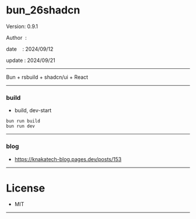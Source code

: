 ﻿# bun_26shadcn

 Version: 0.9.1

 Author  :

 date    : 2024/09/12

 update : 2024/09/21 

***

Bun + rsbuild + shadcn/ui + React 


***
### build

* build, dev-start

```
bun run build
bun run dev
```

***
### blog

* https://knakatech-blog.pages.dev/posts/153

***
# License

* MIT

***

